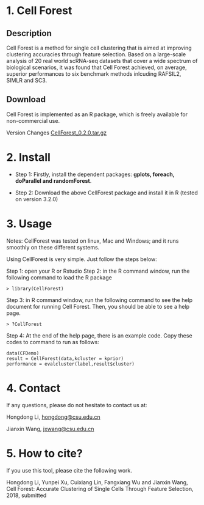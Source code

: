 
# 1. Cell Forest
## Description
Cell Forest is a method for single cell clustering that is aimed at improving clustering accuracies through feature selection. Based on a large-scale analysis of 20 real world scRNA-seq datasets that cover a wide spectrum of biological scenarios, it was found that Cell Forest achieved, on average, superior performances to six benchmark methods inlcuding RAFSIL2, SIMLR and SC3. 

## Download
Cell Forest is implemented as an R package, which is freely available for non-commercial use. 

Version Changes 
[CellForest_0.2.0.tar.gz](https://github.com/BioinformaticsCSU/CellForest/blob/master/CellForest_0.2.0.tar.gz)

# 2. Install

- Step 1: Firstly, install the dependent packages: **gplots, foreach, doParallel and randomForest**.

- Step 2: Download the above CellForest package and install it in R (tested on version 3.2.0)




# 3. Usage
Notes: CellForest was tested on linux, Mac and Windows; and it runs smoothly on these different systems.

Using CellForest is very simple. Just follow the steps below: 

Step 1: open your R or Rstudio 
Step 2: in the R command window, run the following command to load the R package
```
> library(CellForest)
```
Step 3: in R command window, run the following command to see the help document for running Cell Forest. Then, you should be able to see a help page.
```
> ?CellForest
```
Step 4: At the end of the help page, there is an example code. Copy these codes to command to run as follows:
```
data(CFDemo)
result = CellForest(data,kcluster = kprior)
performance = evalcluster(label,result$cluster)
```

# 4. Contact
If any questions, please do not hesitate to contact us at: 

Hongdong Li, hongdong@csu.edu.cn

Jianxin Wang, jxwang@csu.edu.cn


# 5. How to cite?
If you use this tool, please cite the following work.

Hongdong Li, Yunpei Xu, Cuixiang Lin, Fangxiang Wu and Jianxin Wang, Cell Forest: Accurate Clustering of Single Cells Through Feature Selection, 2018, submitted  
